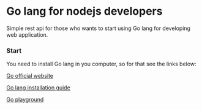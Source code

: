 # Go lang for nodejs developers
Simple rest api for those who wants to start using Go lang 
for developing web application.
    
### Start
You need to install Go lang in you computer, so for that see the links below:
   
   [Go official website](https://golang.org/)
   
   [Go lang installation guide](https://golang.org/doc/install)
   
   [Go playground](https://play.golang.org/)
